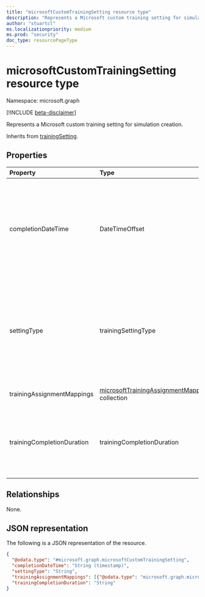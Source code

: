 ```yaml
---
title: "microsoftCustomTrainingSetting resource type"
description: "Represents a Microsoft custom training setting for simulation creation."
author: "stuartcl"
ms.localizationpriority: medium
ms.prod: "security"
doc_type: resourcePageType
---
```


# microsoftCustomTrainingSetting resource type

Namespace: microsoft.graph

[!INCLUDE [beta-disclaimer](../../includes/beta-disclaimer.md)]

Represents a Microsoft custom training setting for simulation creation.

Inherits from [trainingSetting](../resources/trainingsetting.md).

## Properties

|Property|Type|Description|
|:---|:---|:---|
|completionDateTime|DateTimeOffset|The completion date and time of the training. The timestamp type represents date and time information using ISO 8601 format and is always in UTC. For example, midnight UTC on Jan 1, 2014 is `2014-01-01T00:00:00Z`.|
|settingType|trainingSettingType|Type of training setting that indicates which setting to use to configure a training. The possible values are: `microsoftCustom`, `microsoftManaged`, `noTraining`, `custom`, `unknownFutureValue`. Inherited from [trainingSetting](../resources/trainingsetting.md).|
|trainingAssignmentMappings|[microsoftTrainingAssignmentMapping](../resources/microsofttrainingassignmentmapping.md) collection| The mapping details of the associated training.|
|trainingCompletionDuration|trainingCompletionDuration|The training completion duration that needs to be provided before scheduling the training. Possible values are: `week`, `fortnite`, `month`, `unknownFutureValue`.|

## Relationships

None.

## JSON representation

The following is a JSON representation of the resource.

<!-- {
  "blockType": "resource",
  "@odata.type": "microsoft.graph.microsoftCustomTrainingSetting"
}
-->
``` json
{
  "@odata.type": "#microsoft.graph.microsoftCustomTrainingSetting",
  "completionDateTime": "String (timestamp)",
  "settingType": "String",
  "trainingAssignmentMappings": [{"@odata.type": "microsoft.graph.microsoftTrainingAssignmentMapping"}],
  "trainingCompletionDuration": "String"
}
```
